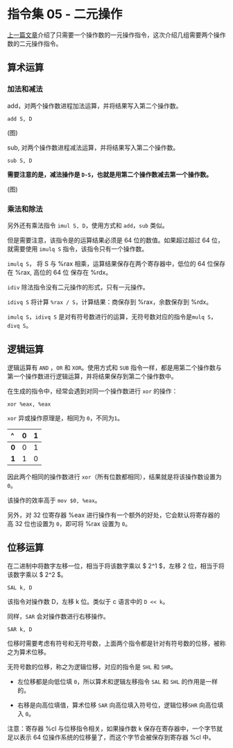 # 指令集 05 - 二元操作

[上一篇文章](./指令集5一元操作.md)介绍了只需要一个操作数的一元操作指令，这次介绍几组需要两个操作数的二元操作指令。

## 算术运算

### 加法和减法

add，对两个操作数进程加法运算，并将结果写入第二个操作数。

```arm
add S, D
```
(图)

sub, 对两个操作数进程减法运算，并将结果写入第二个操作数。

```arm
sub S, D
```
**需要注意的是，减法操作是 `D-S`，也就是用第二个操作数减去第一个操作数。**

(图)

### 乘法和除法

另外还有乘法指令 `imul S, D`，使用方式和 `add`，`sub` 类似。

但是需要注意，该指令是的运算结果必须是 64 位的数值。如果超过超过 64 位，就需要使用 `imulq S` 指令，该指令只有一个操作数。

`imulq S`， 将 S 与 %rax 相乘，运算结果保存在两个寄存器中，低位的 64 位保存在 %rax, 高位的 64 位 保存在 %rdx。

`idiv` 除法指令没有二元操作的形式，只有一元操作。

`idivq S` 将计算 `%rax / S`，计算结果：商保存到 %rax，余数保存到 %rdx。

`imulq S`，`idivq S` 是对有符号数进行的运算，无符号数对应的指令是`mulq S`，`divq S`。 

## 逻辑运算

逻辑运算有 `AND` ，`OR` 和 `XOR`。使用方式和 `SUB` 指令一样，都是用第二个操作数与第一个操作数进行逻辑运算，并将结果保存到第二个操作数中。

在生成的指令中，经常会遇到对同一个操作数进行 `xor` 的操作：

```
xor %eax, %eax
```

`xor` 异或操作原理是，相同为 `0`，不同为`1`。

| ^| 0| 1|
|:--|:--|:--|
|**0**|0|1|
|**1**|1|0|

因此两个相同的操作数进行 `xor`（所有位数都相同），结果就是将该操作数设置为 `0`。

该操作的效率高于 `mov $0, %eax`。

另外，对 32 位寄存器 %eax 进行操作有一个额外的好处，它会默认将寄存器的高 32 位也设置为 `0`，即可将 %rax 设置为 `0`。 

## 位移运算

在二进制中将数字左移一位，相当于将该数字乘以 $ 2^1 $，左移 2 位，相当于将该数字乘以  $ 2^2 $。

```arm
SAL k, D
```

该指令对操作数 D，左移 k 位。类似于 c 语言中的 `D << k`。

同样，`SAR` 会对操作数进行右移操作。

```arm
SAR k, D
```

位移时需要考虑有符号和无符号数，上面两个指令都是针对有符号数的位移，被称之为算术位移。

无符号数的位移，称之为逻辑位移，对应的指令是 `SHL` 和 `SHR`。

* 左位移都是向低位填 `0`，所以算术和逻辑左移指令 `SAL` 和 `SHL` 的作用是一样的。

* 右移是向高位填值，算术位移 `SAR` 向高位填入符号位，逻辑位移`SHR` 向高位填入 `0`。

注意：寄存器 %cl 与位移指令相关，如果操作数 k 保存在寄存器中，一个字节就足以表示 64 位操作系统的位移量了，而这个字节会被保存到寄存器 %cl 中。